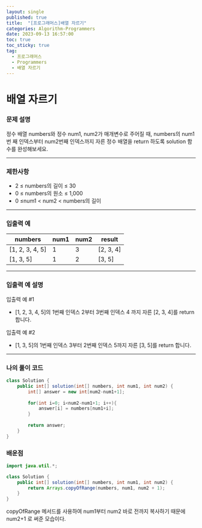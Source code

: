 ```yaml
---
layout: single
published: true
title:  "[프로그래머스]배열 자르기"
categories: Algorithm-Programmers
date: 2023-09-13 16:57:00
toc: true
toc_sticky: true
tag:   
  - 프로그래머스
  - Programmers
  - 배열 자르기
---
```


# 배열 자르기

### 문제 설명

정수 배열 numbers와 정수 num1, num2가 매개변수로 주어질 때, numbers의 num1번 째 인덱스부터 num2번째 인덱스까지 자른 정수 배열을 return 하도록 solution 함수를 완성해보세요.

----------------

### 제한사항

* 2 ≤ numbers의 길이 ≤ 30
* 0 ≤ numbers의 원소 ≤ 1,000
* 0 ≤num1 < num2 < numbers의 길이


----------------

### 입출력 예


|numbers	|num1	|num2	|result|
|---|---|---|---|
|[1, 2, 3, 4, 5]	|1	|3	|[2, 3, 4]|
|[1, 3, 5]	|1	|2	|[3, 5]|



  
----------------
### 입출력 예 설명

입출력 예 #1  

* [1, 2, 3, 4, 5]의 1번째 인덱스 2부터 3번째 인덱스 4 까지 자른 [2, 3, 4]를 return 합니다.
  

입출력 예 #2  

* [1, 3, 5]의 1번째 인덱스 3부터 2번째 인덱스 5까지 자른 [3, 5]를 return 합니다.



----------------

### 나의 풀이 코드

```java
class Solution {
    public int[] solution(int[] numbers, int num1, int num2) {
        int[] answer = new int[num2-num1+1];
        
        for(int i=0; i<num2-num1+1; i++){
            answer[i] = numbers[num1+i];
        }
        
        return answer;
    }
}
```
<p>

</p>



### 배운점

```java
import java.util.*;

class Solution {
    public int[] solution(int[] numbers, int num1, int num2) {
        return Arrays.copyOfRange(numbers, num1, num2 + 1);
    }
}
```

<p>
copyOfRange 메서드를 사용하여 num1부터 num2 바로 전까지 복사하기 때문에 num2+1 로 써준 모습이다.
</p>

